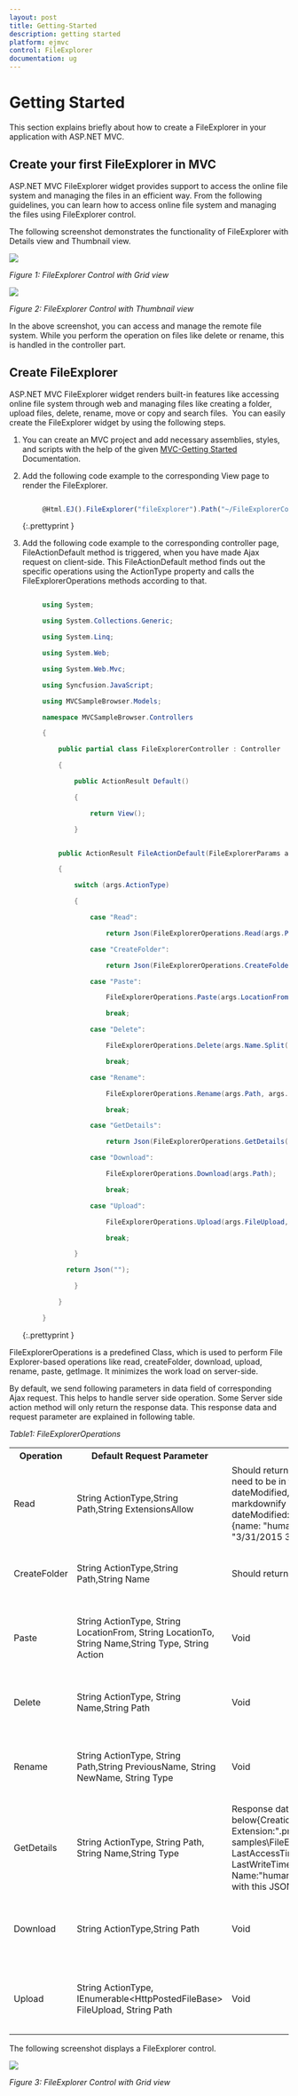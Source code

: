 ```yaml
---
layout: post
title: Getting-Started
description: getting started
platform: ejmvc
control: FileExplorer
documentation: ug
---
```


# Getting Started

This section explains briefly about how to create a FileExplorer in your application with ASP.NET MVC.

## Create your first FileExplorer in MVC

ASP.NET MVC FileExplorer widget provides support to access the online file system and managing the files in an efficient way. From the following guidelines, you can learn how to access online file system and managing the files using FileExplorer control.

The following screenshot demonstrates the functionality of FileExplorer with Details view and Thumbnail view.

![](Getting-Started_images/Getting-Started_img1.png)

_Figure 1: FileExplorer Control with Grid view_


![](Getting-Started_images/Getting-Started_img2.png)

_Figure 2: FileExplorer Control with Thumbnail view_

In the above screenshot, you can access and manage the remote file system. While you perform the operation on files like delete or rename, this is handled in the controller part.

## Create FileExplorer

ASP.NET MVC FileExplorer widget renders built-in features like accessing online file system through web and managing files like creating a folder, upload files, delete, rename, move or copy and search files.  You can easily create the FileExplorer widget by using the following steps.

1. You can create an MVC project and add necessary assemblies, styles, and scripts with the help of the given [MVC-Getting Started](http://help.syncfusion.com/ug/js/Documents/gettingstartedwithmv.htm) Documentation.
2. Add the following code example to the corresponding View page to render the FileExplorer.

   ~~~ js

		@Html.EJ().FileExplorer("fileExplorer").Path("~/FileExplorerContent/").AjaxAction(@Url.Content("FileActionDefault"))

   ~~~
   {:.prettyprint }

3. Add the following code example to the corresponding controller page, FileActionDefault method is triggered, when you have made Ajax request on client-side. This FileActionDefault method finds out the specific operations using the ActionType property and calls the FileExplorerOperations methods according to that.

   ~~~ cs

		using System;

		using System.Collections.Generic;

		using System.Linq;

		using System.Web;

		using System.Web.Mvc;

		using Syncfusion.JavaScript;

		using MVCSampleBrowser.Models;

		namespace MVCSampleBrowser.Controllers

		{

			public partial class FileExplorerController : Controller

			{                

				public ActionResult Default()

				{

					return View();

				}


			public ActionResult FileActionDefault(FileExplorerParams args)

			{

				switch (args.ActionType)

				{	

					case "Read":

						return Json(FileExplorerOperations.Read(args.Path,args.ExtensionsAllow));

					case "CreateFolder":

						return Json(FileExplorerOperations.CreateFolder(args.Path, args.Name));

					case "Paste":

						FileExplorerOperations.Paste(args.LocationFrom, args.LocationTo, args.Name, args.Type, args.Action);

						break;

					case "Delete":

						FileExplorerOperations.Delete(args.Name.Split(','), args.Path);

                        break;

					case "Rename":

						FileExplorerOperations.Rename(args.Path, args.PreviousName, args.NewName, args.Type);

						break;

					case "GetDetails":

						return Json(FileExplorerOperations.GetDetails(args.Path, args.Name, args.Type));

					case "Download":

						FileExplorerOperations.Download(args.Path);

						break;

					case "Upload":

						FileExplorerOperations.Upload(args.FileUpload, args.Path);

						break;

				}

              return Json("");

				}

			}

		}
   
   ~~~
   {:.prettyprint }


FileExplorerOperations is a predefined Class, which is used to perform File Explorer-based operations like read, createFolder, download, upload, rename, paste, getImage. It minimizes the work load on server-side. 

By default, we send following parameters in data field of corresponding Ajax request. This helps to handle server side operation. Some Server side action method will only return the response data. This response data and request parameter are explained in following table. 

_Table1: FileExplorerOperations_

<table>
<tr>
<th>
Operation</th><th>
Default Request Parameter</th><th>
Response data</th><th>
Details</th></tr>
<tr>
<td>
Read</td><td>
String ActionType,String Path,String ExtensionsAllow</td><td>
Should return data in array of JSON format and JSON fields need to be in following field names{{ '_“name, size, type, dateModified, hasChild”_' | markdownify }}{{ '_For example:_' | markdownify }}[{name: "7.png", type: "File", size: 11439, dateModified: "3/31/2015 3:16:38 PM", hasChild: false},{name: "human.png", type: "File", size: 11059, dateModified: "3/31/2015 3:16:35 PM", hasChild: false}]</td><td>
Read the data from the given path</td></tr>
<tr>
<td>
CreateFolder</td><td>
String ActionType,String Path,String Name</td><td>
Should return new folder name in string</td><td>
Create the new folder to given path</td></tr>
<tr>
<td>
Paste</td><td>
String ActionType, String LocationFrom, String LocationTo, String Name,String Type, String Action</td><td>
Void</td><td>
Paste the content from source to target place</td></tr>
<tr>
<td>
Delete</td><td>
String ActionType, String Name,String Path</td><td>
Void</td><td>
Delete the data from the given path</td></tr>
<tr>
<td>
Rename</td><td>
String ActionType, String Path,String PreviousName, String NewName, String Type</td><td>
Void</td><td>
Rename the file or folder from the given path</td></tr>
<tr>
<td>
GetDetails</td><td>
String ActionType, String Path, String Name,String Type</td><td>
Response data should be in JSON format like below{CreationTime:"4/28/2015 9:44:32 AM", Extension:".png", Format:"Archive", FullName:"F:\All samples\FileExplorer_Custom\FileExplorerContent\human.png", LastAccessTime:"4/28/2015 9:44:32 AM", LastWriteTime:"3/31/2015 3:16:35 PM", Length:11059, Name:"human.png"}Here you may add additional date fields with this JSON</td><td>
To get the details of the data from the given path</td></tr>
<tr>
<td>
Download</td><td>
String ActionType,String Path</td><td>
Void</td><td>
To download the data from the given path</td></tr>
<tr>
<td>
Upload</td><td>
String ActionType, IEnumerable&lt;HttpPostedFileBase&gt; FileUpload, String Path</td><td>
Void </td><td>
To upload the data from the given path</td></tr>
</table>


The following screenshot displays a FileExplorer control.

![](Getting-Started_images/Getting-Started_img3.png)

_Figure 3: FileExplorer Control with Grid view_

